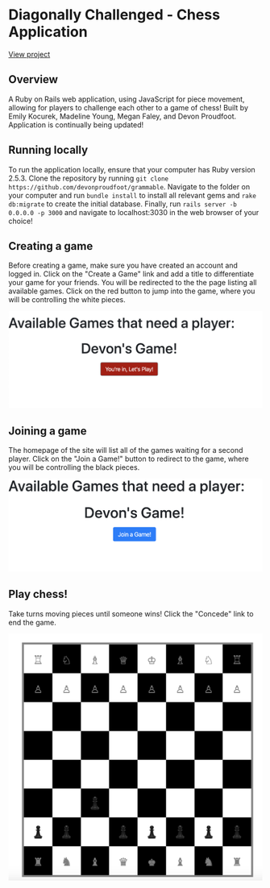 # Diagonally Challenged - Chess Application

[View project](http://agileproject.herokuapp.com/)

## Overview

A Ruby on Rails web application, using JavaScript for piece movement, allowing for players to challenge each other to a game of chess!  Built by Emily Kocurek, Madeline Young, Megan Faley, and Devon Proudfoot.  Application is continually being updated!

## Running locally

To run the application locally, ensure that your computer has Ruby version 2.5.3.  Clone the repository by running `git clone https://github.com/devonproudfoot/grammable`.  Navigate to the folder on your computer and run `bundle install` to install all relevant gems and `rake db:migrate` to create the initial database.  Finally, run `rails server -b 0.0.0.0 -p 3000` and navigate to localhost:3030 in the web browser of your choice!

## Creating a game

Before creating a game, make sure you have created an account and logged in.  Click on the "Create a Game" link and add a title to differentiate your game for your friends.  You will be redirected to the the page listing all available games.  Click on the red button to jump into the game, where you will be controlling the white pieces.

![Joined a Game](/readme_images/joined.png)

## Joining a game

The homepage of the site will list all of the games waiting for a second player.  Click on the "Join a Game!" button to redirect to the game, where you will be controlling the black pieces.

![Joining a Game](/readme_images/joining.png)

## Play chess!

Take turns moving pieces until someone wins!  Click the "Concede" link to end the game.

![Play chess](/readme_images/chess.png)
